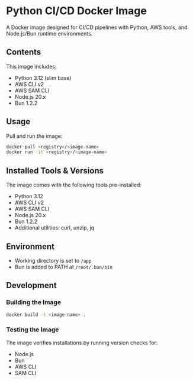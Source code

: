 # Python CI/CD Docker Image

A Docker image designed for CI/CD pipelines with Python, AWS tools, and Node.js/Bun runtime environments.

## Contents

This image includes:
- Python 3.12 (slim base)
- AWS CLI v2
- AWS SAM CLI
- Node.js 20.x
- Bun 1.2.2

## Usage

Pull and run the image:
```bash
docker pull <registry>/<image-name>
docker run -it <registry>/<image-name>
```

## Installed Tools & Versions

The image comes with the following tools pre-installed:
- Python 3.12
- AWS CLI v2
- AWS SAM CLI
- Node.js 20.x
- Bun 1.2.2
- Additional utilities: curl, unzip, jq

## Environment

- Working directory is set to `/app`
- Bun is added to PATH at `/root/.bun/bin`

## Development

### Building the Image

```bash
docker build -t <image-name> .
```

### Testing the Image

The image verifies installations by running version checks for:
- Node.js
- Bun
- AWS CLI
- SAM CLI
